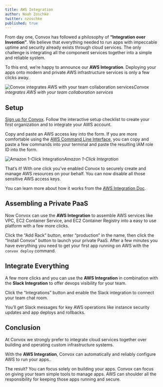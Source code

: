 ```yaml
---
title: AWS Integration
author: Noah Zoschke
twitter: nzoschke
published: true
---
```


From day one, Convox has followed a philosophy of **“Integration over Invention”**. We believe that everything needed to run apps with impeccable uptime and security already exists through cloud services. The only challenge is integrating all the component services together into a simple and reliable system.

To this end, we’re happy to announce our **AWS Integration**. Deploying your apps onto modern and private AWS infrastructure services is only a few clicks away.

![Convox integrates AWS with your team collaboration services](https://cdn-images-1.medium.com/max/1600/1*dQBPgrQLFLeEFsJbrDclyw.png)*Convox integrates AWS with your team collaboration services*

<!--more-->

## Setup

[Sign up for Convox](https://console.convox.com/grid/signup). Follow the interactive setup checklist to create your first organization and to integrate your AWS account.

Copy and paste an AWS access key into the form. If you are more comfortable using the [AWS Command Line Interface](https://aws.amazon.com/cli/), you can copy and paste a few commands into your terminal and paste the resulting IAM role ID into the form.

![Amazon 1-Click Integration](https://cdn-images-1.medium.com/max/1600/1*-CmBxQjBFt6f31p7BBT9TQ.png)*Amazon 1-Click Integration*

That’s it! With one click you’ve enabled Convox to securely create and manage AWS resources on your behalf. You can now disable all those sensitive AWS access keys.

You can learn more about how it works from the [AWS Integration Doc](https://convox.com/docs/aws-integration/).

## Assembling a Private PaaS

Now Convox can use the **AWS Integration** to assemble AWS services like VPC, EC2 Container Service, and EC2 Container Registry into a easy to use platform with a few more clicks.

Click the “Add Rack” button, enter “production” in the name, then click the “Install Convox” button to launch your private PaaS. After a few minutes you have everything you need to get your first app running on AWS with the `convox deploy` command.

## Integrate Everything

A few more clicks and you can use the **AWS Integration** in combination with the **Slack Integration** to offer devops visibility for your team.

Click the “Integrations” button and enable the Slack integration to connect your team chat room.

You’ll get Slack messages for key AWS operations like instance security updates and app deploys and rollbacks.

## Conclusion

At Convox we strongly prefer to integrate cloud services together over building and operating custom infrastructure systems.

With the **AWS Integration**, Convox can automatically and reliably configure AWS to run your apps..

The result? You can focus solely on building your apps. Convox can focus on giving your team simple tools to manage apps. AWS can shoulder all the responsibility for keeping those apps running and secure.
